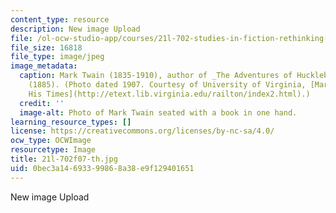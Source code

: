 ```yaml
---
content_type: resource
description: New image Upload
file: /ol-ocw-studio-app/courses/21l-702-studies-in-fiction-rethinking-the-american-masterpiece-fall-2007/0bec3a14693399868a38e9f129401651_21l-702f07-th.jpg
file_size: 16818
file_type: image/jpeg
image_metadata:
  caption: Mark Twain (1835-1910), author of _The Adventures of Huckleberry Finn_
    (1885). (Photo dated 1907. Courtesy of University of Virginia, [Mark Twain in
    His Times](http://etext.lib.virginia.edu/railton/index2.html).)
  credit: ''
  image-alt: Photo of Mark Twain seated with a book in one hand.
learning_resource_types: []
license: https://creativecommons.org/licenses/by-nc-sa/4.0/
ocw_type: OCWImage
resourcetype: Image
title: 21l-702f07-th.jpg
uid: 0bec3a14-6933-9986-8a38-e9f129401651
---
```

New image Upload